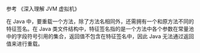 参考 《深入理解 JVM 虚拟机》

在 Java 中，要重载一个方法，除了方法名相同外，还需拥有一个和原方法不同的特征签名。在 Java 类文件结构中，特征签名指的是一个方法中各个参数在常量池中的字段符号引用的集合，返回值不包含在特征签名中，因此 Java 无法通过返回值来进行重载。

